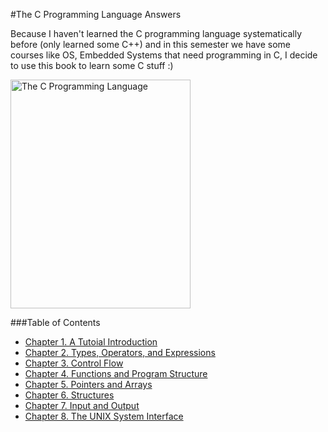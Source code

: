 #The C Programming Language Answers

Because I haven't learned the C programming language systematically before (only learned some C++) and in this semester we have some courses like OS, Embedded Systems that need programming in C, I decide to use this book to learn some C stuff :)

<p style="align: center;">
<img alt="The C Programming Language" src="https://upload.wikimedia.org/wikipedia/en/thumb/5/5e/The_C_Programming_Language_cover.svg/1200px-The_C_Programming_Language_cover.svg.png" width="288" height="366" align="middle">
</p>
###Table of Contents

- [Chapter 1. A Tutoial Introduction](ch01/README.md)
- [Chapter 2. Types, Operators, and Expressions](ch02/README.md)
- [Chapter 3. Control Flow](ch03/README.md)
- [Chapter 4. Functions and Program Structure](ch04/README.md)
- [Chapter 5. Pointers and Arrays](ch05/README.md)
- [Chapter 6. Structures](ch06/README.md)
- [Chapter 7. Input and Output](ch07/README.md)
- [Chapter 8. The UNIX System Interface](ch08/README.md)


